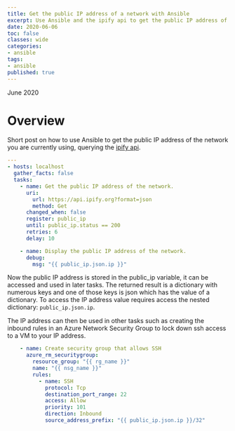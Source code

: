```yaml
---
title: Get the public IP address of a network with Ansible
excerpt: Use Ansible and the ipify api to get the public IP address of the network you are currently connected to.
date: 2020-06-06
toc: false
classes: wide
categories:
- ansible
tags:
- ansible
published: true
---
```

June 2020

# Overview

Short post on how to use Ansible to get the public IP address of the network you are currently using, querying the [ipify api].

```yaml
---
- hosts: localhost
  gather_facts: false
  tasks:
    - name: Get the public IP address of the network.
      uri:
        url: https://api.ipify.org?format=json
        method: Get
      changed_when: false
      register: public_ip
      until: public_ip.status == 200
      retries: 6
      delay: 10

    - name: Display the public IP address of the network.
      debug:
        msg: "{{ public_ip.json.ip }}"
```

Now the public IP address is stored in the public_ip variable, it can be accessed and used in later tasks. The returned result is a dictionary with numerous keys and one of those keys is json which has the value of a dictionary. To access the IP address value requires access the nested dictionary: ``` public_ip.json.ip ```.

The IP address can then be used in other tasks such as creating the inbound rules in an Azure Network Security Group to lock down ssh access to a VM to your IP address.

```yaml
    - name: Create security group that allows SSH
      azure_rm_securitygroup:
        resource_group: "{{ rg_name }}"
        name: "{{ nsg_name }}"
        rules:
          - name: SSH
            protocol: Tcp
            destination_port_range: 22
            access: Allow
            priority: 101
            direction: Inbound
            source_address_prefix: "{{ public_ip.json.ip }}/32"
```

[ipify api]: https://www.ipify.org/